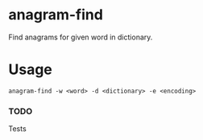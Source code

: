 # anagram-find
Find anagrams for given word in dictionary.

# Usage
`anagram-find -w <word> -d <dictionary> -e <encoding>`

### TODO
Tests
